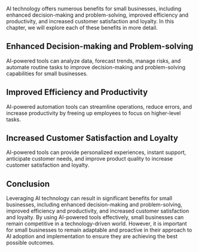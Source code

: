 
AI technology offers numerous benefits for small businesses, including enhanced decision-making and problem-solving, improved efficiency and productivity, and increased customer satisfaction and loyalty. In this chapter, we will explore each of these benefits in more detail.

Enhanced Decision-making and Problem-solving
--------------------------------------------

AI-powered tools can analyze data, forecast trends, manage risks, and automate routine tasks to improve decision-making and problem-solving capabilities for small businesses.

Improved Efficiency and Productivity
------------------------------------

AI-powered automation tools can streamline operations, reduce errors, and increase productivity by freeing up employees to focus on higher-level tasks.

Increased Customer Satisfaction and Loyalty
-------------------------------------------

AI-powered tools can provide personalized experiences, instant support, anticipate customer needs, and improve product quality to increase customer satisfaction and loyalty.

Conclusion
----------

Leveraging AI technology can result in significant benefits for small businesses, including enhanced decision-making and problem-solving, improved efficiency and productivity, and increased customer satisfaction and loyalty. By using AI-powered tools effectively, small businesses can remain competitive in a technology-driven world. However, it is important for small businesses to remain adaptable and proactive in their approach to AI adoption and implementation to ensure they are achieving the best possible outcomes.
